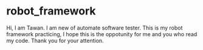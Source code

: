 # robot_framework

Hi, I am Tawan. I am new of automate software tester. This is my robot framework practicing, I hope this is the oppotunity for me and you who read my code. Thank you for your attention.
